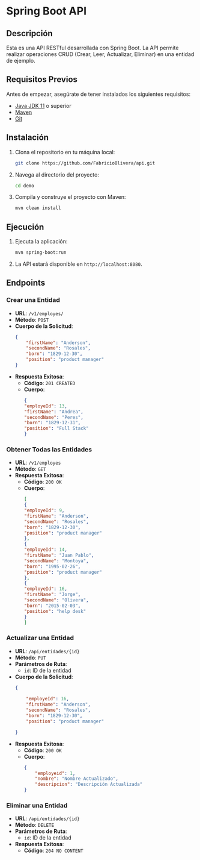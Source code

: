# Spring Boot API

## Descripción

Esta es una API RESTful desarrollada con Spring Boot. La API permite realizar operaciones CRUD (Crear, Leer, Actualizar, Eliminar) en una entidad de ejemplo.

## Requisitos Previos

Antes de empezar, asegúrate de tener instalados los siguientes requisitos:

- [Java JDK 11](https://www.oracle.com/java/technologies/javase-jdk11-downloads.html) o superior
- [Maven](https://maven.apache.org/download.cgi)
- [Git](https://git-scm.com/downloads)

## Instalación

1. Clona el repositorio en tu máquina local:

    ```bash
    git clone https://github.com/FabricioOlivera/api.git
    ```

2. Navega al directorio del proyecto:

    ```bash
    cd demo
    ```

3. Compila y construye el proyecto con Maven:

    ```bash
    mvn clean install
    ```

## Ejecución

1. Ejecuta la aplicación:

    ```bash
    mvn spring-boot:run
    ```

2. La API estará disponible en `http://localhost:8080`.

## Endpoints

### Crear una Entidad

- **URL**: `/v1/employes/`
- **Método**: `POST`
- **Cuerpo de la Solicitud**:
    ```json
    {
        "firstName": "Anderson",
        "secondName": "Rosales",
        "born": "1829-12-30",
        "position": "product manager"
    }
    ```
- **Respuesta Exitosa**:
    - **Código**: `201 CREATED`
    - **Cuerpo**:
        ```json
        {       
        "employeId": 13,
        "firstName": "Andrea",
        "secondName": "Peres",
        "born": "1829-12-31",
        "position": "Full Stack"
        }
        ```

### Obtener Todas las Entidades

- **URL**: `/v1/employes`
- **Método**: `GET`
- **Respuesta Exitosa**:
    - **Código**: `200 OK`
    - **Cuerpo**:
        ```json
       [
        {
        "employeId": 9,
        "firstName": "Anderson",
        "secondName": "Rosales",
        "born": "1829-12-30",
        "position": "product manager"
       },
       {
        "employeId": 14,
        "firstName": "Juan Pablo",
        "secondName": "Montoya",
        "born": "1995-02-26",
        "position": "product manager"
       },
       {
        "employeId": 16,
        "firstName": "Jorge",
        "secondName": "Olivera",
        "born": "2015-02-03",
        "position": "help desk"
       }
      ]
       
        
        ```


### Actualizar una Entidad

- **URL**: `/api/entidades/{id}`
- **Método**: `PUT`
- **Parámetros de Ruta**:
    - `id`: ID de la entidad
- **Cuerpo de la Solicitud**:
    ```json
    {
          
        "employeId": 16,
        "firstName": "Anderson",
        "secondName": "Rosales",
        "born": "1829-12-30",
        "position": "product manager"
    
    }
    ```
- **Respuesta Exitosa**:
    - **Código**: `200 OK`
    - **Cuerpo**:
        ```json
        {
            "employeid": 1,
            "nombre": "Nombre Actualizado",
            "descripcion": "Descripción Actualizada"
        }
        ```

### Eliminar una Entidad

- **URL**: `/api/entidades/{id}`
- **Método**: `DELETE`
- **Parámetros de Ruta**:
    - `id`: ID de la entidad
- **Respuesta Exitosa**:
    - **Código**: `204 NO CONTENT`


